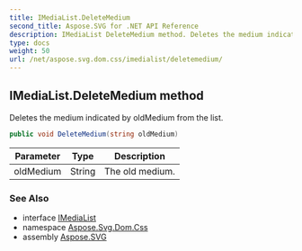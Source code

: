 ```yaml
---
title: IMediaList.DeleteMedium
second_title: Aspose.SVG for .NET API Reference
description: IMediaList DeleteMedium method. Deletes the medium indicated by oldMedium from the list
type: docs
weight: 50
url: /net/aspose.svg.dom.css/imedialist/deletemedium/
---
```

## IMediaList.DeleteMedium method

Deletes the medium indicated by oldMedium from the list.

```csharp
public void DeleteMedium(string oldMedium)
```

| Parameter | Type | Description |
| --- | --- | --- |
| oldMedium | String | The old medium. |

### See Also

* interface [IMediaList](../)
* namespace [Aspose.Svg.Dom.Css](../../../aspose.svg.dom.css/)
* assembly [Aspose.SVG](../../../)
